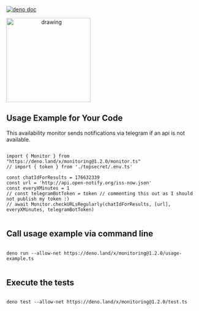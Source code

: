 [![deno doc](https://doc.deno.land/badge.svg)](https://doc.deno.land/https/deno.land/x/monitoring/mod.ts)

<a target="__blank" href="https://brave.com/">
<img style="text-align: center" src="https://brave.com/wp-content/uploads/2019/01/logotype-full-color.svg" alt="drawing" width="220" />
</a>

## Usage Example for Your Code

This availability monitor sends notifications via telegram if an api is not available.  

```
  
import { Monitor } from "https://deno.land/x/monitoring@1.2.0/monitor.ts"
// import { token } from './topsecret/.env.ts'

const chatIdForResults = 176632339
const url = 'http://api.open-notify.org/iss-now.json'
const everyXMinutes = 1
// const telegramBotToken = token // commenting this out as I should not publish my token :) 
// await Monitor.checkURLsRegularly(chatIdForResults, [url], everyXMinutes, telegramBotToken)   
  
```



## Call usage example via command line
```
  
deno run --allow-net https://deno.land/x/monitoring@1.2.0/usage-example.ts
  
```

## Execute the tests
```  

deno test --allow-net https://deno.land/x/monitoring@1.2.0/test.ts
  
``` 

